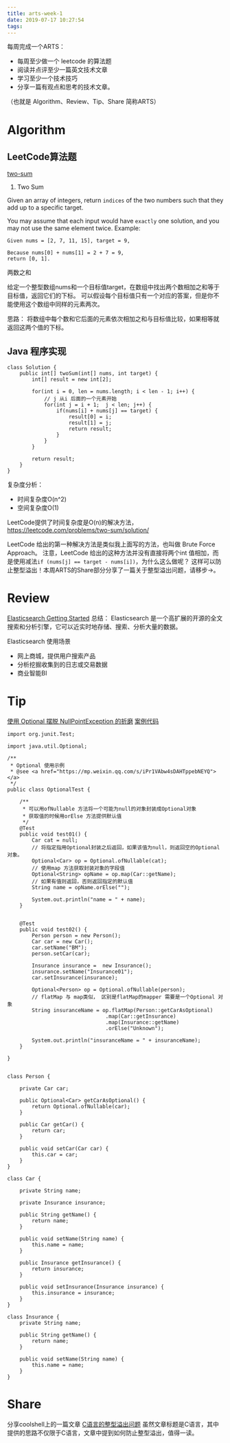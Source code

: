 ```yaml
---
title: arts-week-1
date: 2019-07-17 10:27:54
tags:
---
```

每周完成一个ARTS： 
- 每周至少做一个 leetcode 的算法题
- 阅读并点评至少一篇英文技术文章
- 学习至少一个技术技巧
- 分享一篇有观点和思考的技术文章。

（也就是 Algorithm、Review、Tip、Share 简称ARTS）

# Algorithm

## LeetCode算法题
[two-sum](https://leetcode.com/problems/two-sum/)
1. Two Sum

Given an array of integers, return `indices` of the two numbers such that they add up to a specific target.

You may assume that each input would have `exactly` one solution, and you may not use the same element twice.
Example:
```text
Given nums = [2, 7, 11, 15], target = 9,

Because nums[0] + nums[1] = 2 + 7 = 9,
return [0, 1].
```
<!-- more -->
两数之和

给定一个整型数组nums和一个目标值target，在数组中找出两个数相加之和等于目标值，返回它们的下标。
可以假设每个目标值只有一个对应的答案，但是你不能使用这个数组中同样的元素两次。


思路：
将数组中每个数和它后面的元素依次相加之和与目标值比较，如果相等就返回这两个值的下标。

## Java 程序实现
```text
class Solution {
    public int[] twoSum(int[] nums, int target) {
        int[] result = new int[2];

        for(int i = 0, len = nums.length; i < len - 1; i++) {
            // j 从i 后面的一个元素开始
            for(int j = i + 1;  j < len; j++) {
                if(nums[i] + nums[j] == target) {
                    result[0] = i;
                    result[1] = j;
                    return result;
                }
            }
        }

        return result;
    }
}
```
复杂度分析：
- 时间复杂度O(n^2)
- 空间复杂度O(1)

LeetCode提供了时间复杂度是O(n)的解决方法，https://leetcode.com/problems/two-sum/solution/

LeetCode 给出的第一种解决方法是类似我上面写的方法，也叫做 Brute Force Approach。
注意，LeetCode 给出的这种方法并没有直接将两个int 值相加，而是使用减法`if (nums[j] == target - nums[i])`，为什么这么做呢？
这样可以防止整型溢出！本周ARTS的Share部分分享了一篇关于整型溢出问题，请移步->。


# Review
[Elasticsearch Getting Started](https://www.elastic.co/guide/en/elasticsearch/reference/6.5/getting-started.html)
总结：
Elasticsearch 是一个高扩展的开源的全文搜索和分析引擎，它可以近实时地存储、搜索、分析大量的数据。

Elasticsearch 使用场景
- 网上商城，提供用户搜索产品
- 分析挖掘收集到的日志或交易数据
- 商业智能BI

# Tip
[使用 Optional 摆脱 NullPointException 的折磨](https://mp.weixin.qq.com/s/iPr1VAbw4sDAHTppebNEYQ)
[案例代码](https://github.com/geekymv/java-design-patterns/blob/master/src/test/java/com/geekymv/optional/OptionalTest.java)
```text
import org.junit.Test;

import java.util.Optional;

/**
 * Optional 使用示例
 * @see <a href="https://mp.weixin.qq.com/s/iPr1VAbw4sDAHTppebNEYQ"></a>
 */
public class OptionalTest {

    /**
     * 可以用ofNullable 方法将一个可能为null的对象封装成Optional对象
     * 获取值的时候用orElse 方法提供默认值
     */
    @Test
    public void test01() {
        Car cat = null;
        // 将指定指用Optional封装之后返回，如果该值为null，则返回空的Optional对象。
        Optional<Car> op = Optional.ofNullable(cat);
        // 使用map 方法获取封装对象的字段值
        Optional<String> opName = op.map(Car::getName);
        // 如果有值则返回，否则返回指定的默认值
        String name = opName.orElse("");

        System.out.println("name = " + name);
    }


    @Test
    public void test02() {
        Person person = new Person();
        Car car = new Car();
        car.setName("BM");
        person.setCar(car);

        Insurance insurance =  new Insurance();
        insurance.setName("Insurance01");
        car.setInsurance(insurance);

        Optional<Person> op = Optional.ofNullable(person);
        // flatMap 与 map类似， 区别是flatMap的mapper 需要是一个Optional 对象
        String insuranceName = op.flatMap(Person::getCarAsOptional)
                                .map(Car::getInsurance)
                                .map(Insurance::getName)
                                .orElse("Unknown");

        System.out.println("insuranceName = " + insuranceName);
    }

}


class Person {

    private Car car;

    public Optional<Car> getCarAsOptional() {
        return Optional.ofNullable(car);
    }

    public Car getCar() {
        return car;
    }

    public void setCar(Car car) {
        this.car = car;
    }
}

class Car {

    private String name;

    private Insurance insurance;

    public String getName() {
        return name;
    }

    public void setName(String name) {
        this.name = name;
    }

    public Insurance getInsurance() {
        return insurance;
    }

    public void setInsurance(Insurance insurance) {
        this.insurance = insurance;
    }
}

class Insurance {
    private String name;

    public String getName() {
        return name;
    }

    public void setName(String name) {
        this.name = name;
    }
}
```
# Share
分享coolshell上的一篇文章
[C语言的整型溢出问题](https://coolshell.cn/articles/11466.html)
虽然文章标题是C语言，其中提供的思路不仅限于C语言，文章中提到如何防止整型溢出，值得一读。